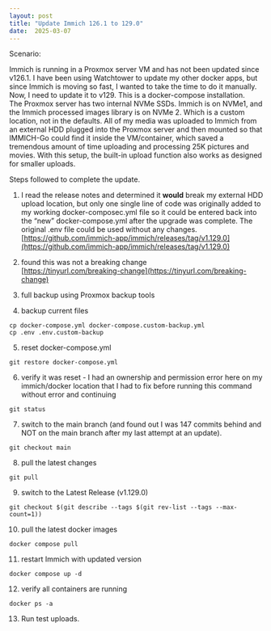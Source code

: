 ```yaml
---
layout: post
title: "Update Immich 126.1 to 129.0"
date:  2025-03-07
---
```


Scenario:  												

Immich is running in a Proxmox server VM and has not been updated since v126.1.  I have been using Watchtower to update my other docker apps, but since Immich is moving so fast, I wanted to take the time to do it manually.  Now, I need to update it to v129. This is a docker-compose installation.    
The Proxmox server has two internal NVMe SSDs.  Immich is on NVMe1, and the Immich processed images library is on NVMe 2. Which is a custom location, not in the defaults. All of my media was uploaded to Immich from an external HDD plugged into the Proxmox server and then mounted so that IMMICH-Go could find it inside the VM/container, which saved a tremendous amount of time uploading and processing 25K pictures and movies.  With this setup, the built-in upload function also works as designed for smaller uploads.  

Steps followed to complete the update.

1) I read the release notes and determined it **would** break my external HDD upload location, but only one single line of code was originally added to my working docker-composec.yml file so it could be entered back into the “new” docker-compose.yml after the upgrade was complete. The original .env file could be used without any changes.    
[https://github.com/immich-app/immich/releases/tag/v1.129.0](https://github.com/immich-app/immich/releases/tag/v1.129.0)

2) found this was not a breaking change  
[https://tinyurl.com/breaking-change](https://tinyurl.com/breaking-change)

3) full backup using Proxmox backup tools  
4) backup current files  
``` 
cp docker-compose.yml docker-compose.custom-backup.yml  
cp .env .env.custom-backup  
```  
5) reset docker-compose.yml  
```  
git restore docker-compose.yml  
```  
6) verify it was reset - I had an ownership and permission error here on my immich/docker location that I had to fix before running this command without error and continuing   
```  
git status

```  
7) switch to the main branch (and found out I was 147 commits behind and NOT on the main branch after my last attempt at an update).    
```  
git checkout main  
```  
8) pull the latest changes  
```  
git pull  
```  
9) switch to the Latest Release (v1.129.0)  
```  
git checkout $(git describe --tags $(git rev-list --tags --max-count=1))  
```  
10) pull the latest docker images  
```  
docker compose pull  
```  
11) restart Immich with updated version  
```  
docker compose up -d  
```  
12) verify all containers are running  
```  
docker ps -a  
```  
13) Run test uploads.  


